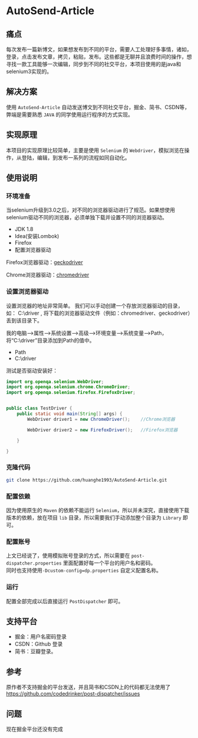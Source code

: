 # AutoSend-Article

## 痛点

每次发布一篇新博文，如果想发布到不同的平台，需要人工处理好多事情，诸如，登录，点击发布文章，拷贝，粘贴，发布。这些都是无聊并且浪费时间的操作，想寻找一款工具能够一次编辑，同步到不同的社交平台，本项目使用的是java和selenium3实现的。

## 解决方案
使用 `AutoSend-Article` 自动发送博文到不同社交平台，掘金、简书、CSDN等，弊端是需要熟悉 `JAVA` 的同学使用运行程序的方式实现。

## 实现原理
本项目的实现原理比较简单，主要是使用 `Selenium` 的 `Webdriver`，模拟浏览在操作，从登陆，编辑，到发布一系列的流程如同自动化。

## 使用说明

### 环境准备
当selenium升级到3.0之后，对不同的浏览器驱动进行了规范。如果想使用selenium驱动不同的浏览器，必须单独下载并设置不同的浏览器驱动。

- JDK 1.8 
- Idea(安装Lombok) 
- Firefox
- 配置浏览器驱动

Firefox浏览器驱动：[geckodriver](https://github.com/mozilla/geckodriver/releases)

Chrome浏览器驱动：[chromedriver](https://sites.google.com/a/chromium.org/chromedriver/home) 

### 设置浏览器驱动

设置浏览器的地址非常简单。 我们可以手动创建一个存放浏览器驱动的目录，如： C:\driver , 将下载的浏览器驱动文件（例如：chromedriver、geckodriver）丢到该目录下。

我的电脑-->属性-->系统设置-->高级-->环境变量-->系统变量-->Path，将“C:\driver”目录添加到Path的值中。

- Path
- C:\driver

测试是否驱动安装好：
```java
import org.openqa.selenium.WebDriver;
import org.openqa.selenium.chrome.ChromeDriver;
import org.openqa.selenium.firefox.FirefoxDriver;


public class TestDriver {
    public static void main(String[] args) {
        WebDriver driver1 = new ChromeDriver();    //Chrome浏览器

        WebDriver driver2 = new FirefoxDriver();   //Firefox浏览器

    }

}
```

### 克隆代码
```bash
git clone https://github.com/huanghe1993/AutoSend-Article.git
```
### 配置依赖
因为使用原生的 `Maven` 的依赖不能运行 `Selenium`，所以并未深究，直接使用下载版本的依赖，放在项目 `lib` 目录，所以需要我们手动添加整个目录为 `Library` 即可。

### 配置账号
上文已经说了，使用模拟账号登录的方式，所以需要在 `post-dispatcher.properties` 里面配置好每一个平台的用户名和密码。  
同时也支持使用`-Dcustom-config=dp.properties` 自定义配置名称。

### 运行
配置全部完成以后直接运行 `PostDispatcher` 即可。


## 支持平台
- 掘金：用户名密码登录
- CSDN：Github 登录
- 简书：豆瓣登录。

## 参考
原作者不支持掘金的平台发送，并且简书和CSDN上的代码都无法使用了
https://github.com/codedrinker/post-dispatcher/issues

## 问题
现在掘金平台还没有完成



